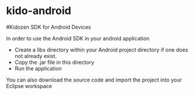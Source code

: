 kido-android
============

#Kidozen SDK for Android Devices

In order to use the Android SDK in your android application

- Create a libs directory within your Android project directory if one does not already exist.
- Copy the .jar file in this directory
- Run the application

You can also download the source code and import the project into your Eclipse workspace

